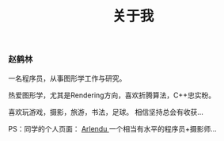 ﻿---
layout: page
title: 关于我 
---
<h3>赵鹤林 </h3>  

一名程序员，从事图形学工作与研究。
<p>
热爱图形学，尤其是Rendering方向，喜欢折腾算法，C++忠实粉。
<p>
喜欢玩游戏，摄影，旅游，书法，足球。
相信坚持总会有收获...

<p>

PS：同学的个人页面：
<a target="_blank" href="http://www.arlendu.com/"> Arlendu </a>
一个相当有水平的程序员+摄影师...

<p>




<p> 

<p> 

<p> 


